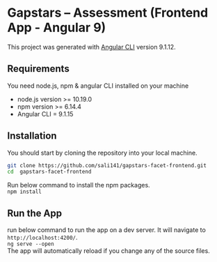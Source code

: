 
# Gapstars – Assessment (Frontend App - Angular 9)

This project was generated with [Angular CLI](https://github.com/angular/angular-cli) version 9.1.12.

## Requirements
You need node.js, npm  & angular CLI installed on your machine
- node.js version  >= 10.19.0
- npm version >= 6.14.4
- Angular CLI = 9.1.15

## Installation
You should start by cloning the repository into your local machine.

```bash
git clone https://github.com/sali141/gapstars-facet-frontend.git 
cd  gapstars-facet-frontend
```

Run below command to install the npm packages.  
`npm install`

## Run the App
run below command to run the app on a dev server. It will navigate to `http://localhost:4200/`.  
`ng serve --open`  
The app will automatically reload if you change any of the source files.



